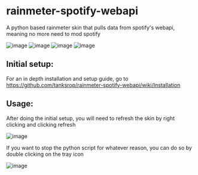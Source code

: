 # rainmeter-spotify-webapi
A python based rainmeter skin that pulls data from spotify's webapi, meaning no more need to mod spotify

![image](https://user-images.githubusercontent.com/76452125/135711415-f300562a-f226-440b-87f5-7277542d6876.png)
![image](https://user-images.githubusercontent.com/76452125/135760840-243681ac-d12e-4595-97f6-e5d998165aa8.png)
![image](https://user-images.githubusercontent.com/76452125/135766497-ff6f7e13-c36f-4e14-8e64-cc9a281d8cd1.png)
![image](https://user-images.githubusercontent.com/76452125/135766504-809b2d55-f54f-4f9a-a6d8-bce47ca7998b.png)

## Initial setup:
For an in depth installation and setup guide, go to https://github.com/tanksrop/rainmeter-spotify-webapi/wiki/Installation

## Usage:

After doing the initial setup, you will need to refresh the skin by right clicking and clicking refresh

![image](https://user-images.githubusercontent.com/76452125/135638384-974d304d-12fa-4e66-a803-cd1ffc299cfb.png)


If you want to stop the python script for whatever reason, you can do so by double clicking on the tray icon


![image](https://user-images.githubusercontent.com/76452125/135521849-e46362be-6d6d-41ea-8fc9-390f7cf59561.png)




